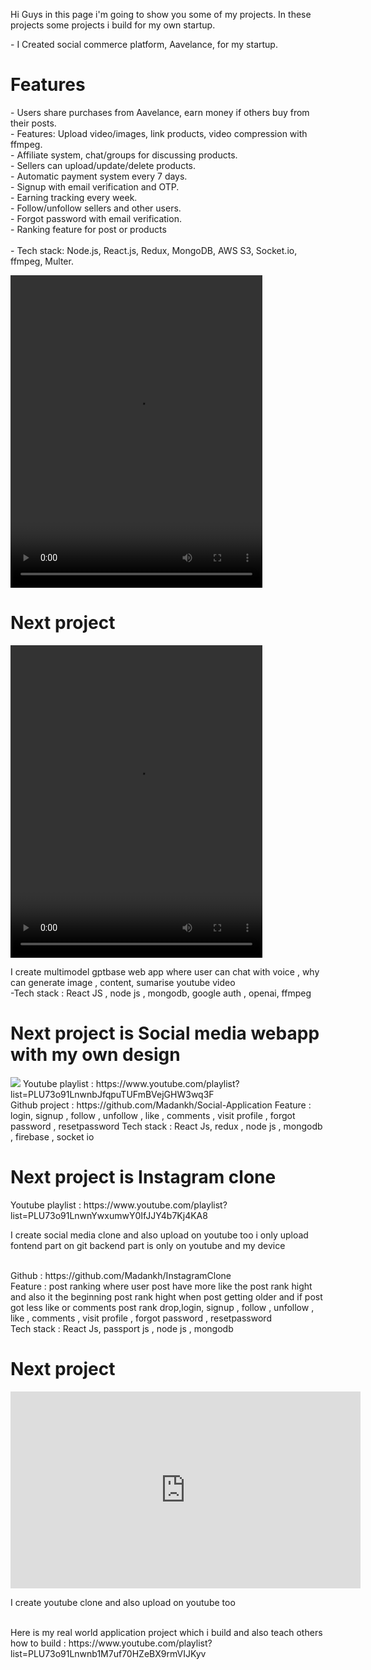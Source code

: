 Hi Guys in this page i'm going to show you some of my projects. In these projects some projects i build for my own startup.
<div>
  <p>- I Created social commerce platform, Aavelance, for my startup.
  <br/>
  <h1>Features</h1>  
- Users share purchases from Aavelance, earn money if others buy from their posts.<br/>
- Features: Upload video/images, link products, video compression with ffmpeg.<br/>
- Affiliate system, chat/groups for discussing products.<br/>
- Sellers can upload/update/delete products.<br/>
- Automatic payment system every 7 days.<br/>
- Signup with email verification and OTP.<br/>
- Earning tracking every week.<br/>
- Follow/unfollow sellers and other users.<br/>
- Forgot password with email verification.<br/>
- Ranking feature for post or products <br/>
 <br/>   
- Tech stack: Node.js, React.js, Redux, MongoDB, AWS S3, Socket.io, ffmpeg, Multer.</p>
  <video width="80%" height="500px" controls>
   <source src="https://firebasestorage.googleapis.com/v0/b/mecoo-712c0.appspot.com/o/Timeline%201.mov?alt=media&token=99db6cd6-3988-4ee3-b0eb-64fc668df665">
    Your browser does not support the video tag.
  </video>

  <h1>Next project</h1>
  <video width="80%" height="500px" controls>
   <source src="https://firebasestorage.googleapis.com/v0/b/mecoo-712c0.appspot.com/o/Timeline%201.mp4?alt=media&token=149677ff-f126-42ca-bd2c-f46b18ce8958" 
     type="video/mp4">
    Your browser does not support the video tag.
  </video>
  <p>I create multimodel gptbase web app where user can chat with voice , why can generate image , content, sumarise youtube video <br/>
  -Tech stack : React JS , node js , mongodb, google auth , openai, ffmpeg</p>

  <h1>Next project is Social media webapp with my own design</h1>
  <img src="https://i.ytimg.com/vi/_wm3kPnRdR0/maxresdefault.jpg" />
  Youtube playlist : https://www.youtube.com/playlist?list=PLU73o91LnwnbJfqpuTUFmBVejGHW3wq3F
  <br/>
  Github project : https://github.com/Madankh/Social-Application
  Feature : login, signup , follow , unfollow , like , comments , visit profile , forgot password , resetpassword
  Tech stack : React Js, redux , node js , mongodb , firebase , socket io
  

  <h1>Next project is Instagram clone </h1>
  Youtube playlist : https://www.youtube.com/playlist?list=PLU73o91LnwnYwxumwY0IfJJY4b7Kj4KA8 
  <br/>
  <p>I create social media clone and also upload on youtube too i only upload fontend part on git backend part is only on youtube and my device</p>
  <br/>
  Github : https://github.com/Madankh/InstagramClone
  <br/>
  Feature : post ranking where user post have more like the post rank hight and also it the beginning post rank hight when post getting older and if post got less like or comments post rank drop,login, signup , follow , unfollow , like , comments , visit profile , forgot password , resetpassword
  <br/>
  Tech stack : React Js, passport js , node js , mongodb 

  <h1>Next project</h1>
  <iframe width="560" height="315" src="https://www.youtube.com/embed/wAbjI4aX0pc" title="YouTube video player" frameborder="0" allow="accelerometer; autoplay; clipboard-write; encrypted-media; 
  gyroscope; picture-in-picture; web-share" allowfullscreen></iframe>
  <p>I create youtube clone and also upload on youtube too</p>
</div>

<br>
Here is my real world application project which i build and also teach others how to build : https://www.youtube.com/playlist?list=PLU73o91Lnwnb1M7uf70HZeBX9rmVIJKyv



